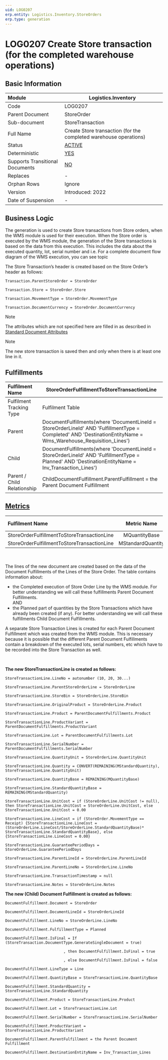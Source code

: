```yaml
---
uid: LOG0207
erp.entity: Logistics.Inventory.StoreOrders
erp.type: generation
---
```


# LOG0207 Create Store transaction (for the completed warehouse operations)

## Basic Information

| Module                          | Logistics.Inventory                                               |
| :------------------------------ | ----------------------------------------------------------------- |
| Code                            | LOG0207                                                           |
| Parent Document                 | StoreOrder                                                        |
| Sub-document                    | StoreTransaction                                                  |
| Full Name                       | Create Store transaction (for the completed warehouse operations) |
| Status                          | [ACTIVE](xref:generation-procedures-update)                       |
| Deterministic                   | [YES](xref:deterministic-generations)                             |
| Supports Transitional Documents | [NO](xref:transitional-documents)                                 |
| Replaces                        | -                                                                 |
| Orphan Rows                     | Ignore                                                            |
| Version                         | Introduced: 2022                                                  |
| Date of Suspension              | -                                                                 |

## Business Logic

The generation is used to create Store transactions from Store orders, when the WMS module is used for their execution.
When the Store order is executed by the WMS module, the generation of the Store transactions is based on the data from this execution. 
This includes the data about the executed quantity, lot, serial number and i.e. For a complete document flow diagram of the WMS execution, you can see topic


The Store Transaction’s header is created based on the Store Order’s header as follows:

```
Transaction.ParentStoreOrder = StoreOrder

Transaction.Store = StoreOrder.Store

Transaction.MovementType = StoreOrder.MovementType

Transaction.DocumentCurrency = StoreOrder.DocumentCurrency
```

> [!Note] 
> The attributes which are not specified here are filled in as described in [Standard Document Attributes](../reference/standard-document-attributes.md)

> [!Note] 
> The new store transaction is saved then and only when there is at least one line in it.

## Fulfillments

| Fulfilment Name                              | StoreOrderFulfillmentToStoreTransactionLine       |
| :------------------------------------------- | ------------------------------------------------------------ |
| Fulfilment Tracking Type                     | Fulfilment Table                                             |
| Parent                                       | DocumentFulfillments(where 'DocumentLineId = StoreOrderLineId' AND 'FulfillmentType = Completed' AND 'DestinationEntityName = Wms_Warehouse_Requisition_Lines')|
| Child                                        | DocumentFulfillments(where 'DocumentLineId = StoreOrderLineId' AND 'FulfillmentType = Planned' AND 'DestinationEntityName = Inv_Transaction_Lines')                                          |
| Parent / Child Relationship | ChildDocumentFulfillment.ParentFulfillment = the Parent Document Fulfillment |


## [Metrics](../reference/metrics.md)

| Fulfilment Name                              |  Metric Name  |                   Measurement Unit                   | Parent Value                              | Child Value           | New Record |
| :------------------------------------------- | :-----------: | :--------------------------------------------------: | :---------------------------------------- | :------------------------------- | :--------- |
| StoreOrderFulfillmentToStoreTransactionLine | MQuantityBase | ParentDocumentFulfillment.Product.BaseMeasurementUnit | ParentDocumentFulfillment.QuantityBase | ChildDocumentFulfillment.QuantityBase | NO |
| StoreOrderFulfillmentToStoreTransactionLine | MStandardQuantity | ParentDocumentFulfillment.Product.BaseMeasurementUnit | ParentDocumentFulfillment.StandardQuantity | ChildDocumentFulfillment.StandardQuantity | YES |

<br/><br/>
The lines of the new document are created based on the data of the Document Fulfillments of the Lines of the Store Order. The table contains information about:
- the Completed execution of Store Order Line by the WMS module. For better understanding we will call these fulfillments Parent Document Fulfillments. 
<br/>AND 
- the Planned part of quantities by the Store Transactions which have already been created (if any). For better understanding we will call these fulfillments Child Document Fulfillments. 

A separate Store Transaction Lines is created for each Parent Document Fulfillment which was created from the WMS module. This is necessary because it is possible that the different Parent Document Fulfillments contain a breakdown of the executed lots, serial numbers, etc which have to be recorded into the Store Transaction as well.

<br/>

**The new StoreTransactionLine is created as follows:**

```
StoreTransactionLine.LineNo = autonumber (10, 20, 30...)

StoreTransactionLine.ParentStoreOrderLine = StoreOrderLine

StoreTransactionLine.StoreBin = StoreOrderLine.StoreBin

StoreTransactionLine.OriginalProduct = StoreOrderLine.Product

StoreTransactionLine.Product = ParentDocumentFulfillments.Product

StoreTransactionLine.ProductVariant = ParentDocumentFulfillments.ProductVariant

StoreTransactionLine.Lot = ParentDocumentFulfillments.Lot

StoreTransactionLine.SerialNumber = ParentDocumentFulfillments.SerialNumber

StoreTransactionLine.QuantityUnit = StoreOrderLine.QuantityUnit  

StoreTransactionLine.Quantity = CONVERT(REMAINING(MStandardQuantity), StoreTransactionLine.QuantityUnit)

StoreTransactionLine.QuantityBase = REMAINING(MQuantityBase)

StoreTransactionLine.StandardQuantityBase = REMAINING(MStandardQuantity)

StoreTransactionLine.UnitCost = if (StoreOrderLine.UnitCost != null), then StoreTransactionLine.UnitCost = StoreOrderLine.UnitCost, else StoreTransactionLine.UnitCost = 0.00

StoreTransactionLine.LineCost = if (StoreOrder.MovementType == Receipt) {StoreTransactionLine.LineCost = (StoreOrderLine.LineCost/StoreOrderLine.StandardQuantityBase)* StoreTransactionLine.StandardQuantityBase}, else {StoreTransactionLine.LineCost = 0.00}

StoreTransactionLine.GuaranteePeriodDays = StoreOrderLine.GuaranteePeriodDays

StoreTransactionLine.ParentLineId = StoreOrderLine.ParentLineId

StoreTransactionLine.ParentLineNo = StoreOrderLine.LineNo

StoreTransactionLine.TransactionTimestamp = null

StoreTransactionLine.Notes = StoreOrderLine.Notes
```

**The new (Child) Document Fulfillment is created as follows:**

```
DocumentFulfillment.Document = StoreOrder

DocumentFulfillment.DocumentLineId = StoreOrderLineId

DocumentFulfillment.LineNo = StoreOrderLine.LineNo

DocumentFulfillment.FulfillmentType = Planned

DocumentFulfillment.IsFinal = If (StoreTransaction.DocumentType.GenerateSingleDocument = true)

                          , then DocumentFulfillment.IsFinal = true

                          , else DocumentFulfillment.IsFinal = false

DocumentFulfillment.LineType = Line

DocumentFulfillment.QuantityBase = StoreTransactionLine.QuantityBase

DocumentFulfillment.StandardQuantity = StoreTransactionLine.StandardQuantity

DocumentFulfillment.Product = StoreTransactionLine.Product

DocumentFulfillment.Lot = StoreTransactionLine.Lot

DocumentFulfillment.SerialNumber = StoreTransactionLine.SerialNumber

DocumentFulfillment.ProductVariant = StoreTransactionLine.ProductVariant

DocumentFulfillment.ParentFulfillment = the Parent Document Fulfillment

DocumentFulfillment.DestinationEntityName = Inv_Transaction_Lines

```

